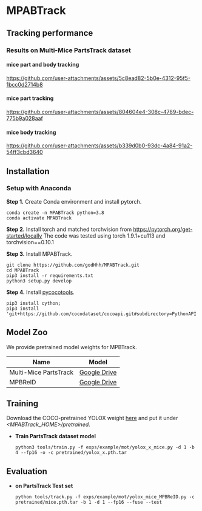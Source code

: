 # MPABTrack



## Tracking performance
### Results on Multi-Mice PartsTrack dataset

#### mice part and body tracking


https://github.com/user-attachments/assets/5c8ead82-5b0e-4312-95f5-1bcc0d2714b8



#### mice part tracking


https://github.com/user-attachments/assets/804604e4-308c-4789-bdec-775b9a028aaf



#### mice body tracking


https://github.com/user-attachments/assets/b339d0b0-93dc-4a84-91a2-54ff3cbd3640




## Installation
### Setup with Anaconda
**Step 1.** Create Conda environment and install pytorch.
```shell
conda create -n MPABTrack python=3.8
conda activate MPABTrack
```
**Step 2.** Install torch and matched torchvision from https://pytorch.org/get-started/locally
The code was tested using torch 1.9.1+cu113 and torchvision==0.10.1 

**Step 3.** Install MPABTrack.
```shell
git clone https://github.com/godHhh/MPABTrack.git
cd MPABTrack
pip3 install -r requirements.txt
python3 setup.py develop
```
**Step 4.** Install [pycocotools](https://github.com/cocodataset/cocoapi).
```shell
pip3 install cython; 
pip3 install 'git+https://github.com/cocodataset/cocoapi.git#subdirectory=PythonAPI'
```
## Model Zoo
We provide pretrained model weights for MPBTrack. 

| Name                  | Model                                                                                                |
|-----------------------|  ---------------------------------------------------------------------------------------------------- |
| Multi-Mice PartsTrack |  [Google Drive](https://drive.google.com/file/d/1rcPy2scytli7VpHagr67e2vv0L5NdJpm/view?usp=sharing) |
| MPBReID               |  [Google Drive](https://drive.google.com/file/d/1J2tDqrLKAW-rfVxeVkVvS62d2AFQ4tcZ/view?usp=sharing) |


## Training
Download the COCO-pretrained YOLOX weight [here](https://github.com/Megvii-BaseDetection/YOLOX/tree/0.1.0) and put it under *\<MPABTrack_HOME\>/pretrained*.

* **Train PartsTrack dataset model**

    ```shell
    python3 tools/train.py -f exps/example/mot/yolox_x_mice.py -d 1 -b 4 --fp16 -o -c pretrained/yolox_x.pth.tar
    ```


## Evaluation

* **on PartsTrack Test set**
    ```shell
    python tools/track.py -f exps/example/mot/yolox_mice_MPBReID.py -c pretrained/mice.pth.tar -b 1 -d 1 --fp16 --fuse --test
    ```

